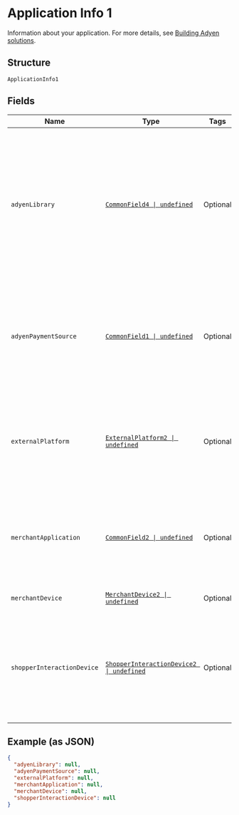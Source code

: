 
# Application Info 1

Information about your application. For more details, see [Building Adyen solutions](https://docs.adyen.com/development-resources/building-adyen-solutions).

## Structure

`ApplicationInfo1`

## Fields

| Name | Type | Tags | Description |
|  --- | --- | --- | --- |
| `adyenLibrary` | [`CommonField4 \| undefined`](../../doc/models/common-field-4.md) | Optional | Adyen-developed software, such as libraries and plugins, used to interact with the Adyen API. For example, Magento plugin, Java API library, etc. |
| `adyenPaymentSource` | [`CommonField1 \| undefined`](../../doc/models/common-field-1.md) | Optional | Adyen-developed software to get payment details. For example, Checkout SDK, Secured Fields SDK, etc. |
| `externalPlatform` | [`ExternalPlatform2 \| undefined`](../../doc/models/external-platform-2.md) | Optional | Third-party developed platform used to initiate payment requests. For example, Magento, Zuora, etc. |
| `merchantApplication` | [`CommonField2 \| undefined`](../../doc/models/common-field-2.md) | Optional | Merchant developed software, such as cashier application, used to interact with the Adyen API. |
| `merchantDevice` | [`MerchantDevice2 \| undefined`](../../doc/models/merchant-device-2.md) | Optional | Merchant device information. |
| `shopperInteractionDevice` | [`ShopperInteractionDevice2 \| undefined`](../../doc/models/shopper-interaction-device-2.md) | Optional | Shopper interaction device, such as terminal, mobile device or web browser, to initiate payment requests. |

## Example (as JSON)

```json
{
  "adyenLibrary": null,
  "adyenPaymentSource": null,
  "externalPlatform": null,
  "merchantApplication": null,
  "merchantDevice": null,
  "shopperInteractionDevice": null
}
```

